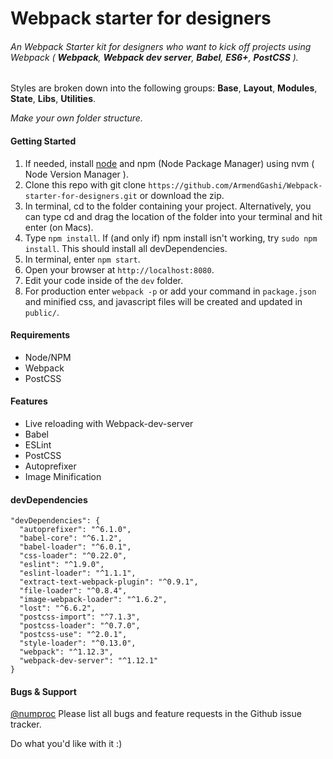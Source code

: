 # Webpack starter for designers
###### An Webpack Starter kit for designers who want to kick off projects using Webpack ( **Webpack**, **Webpack dev server**, **Babel**, **ES6+**, **PostCSS** ).

Styles are broken down into the following groups: **Base**, **Layout**, **Modules**, **State**, **Libs**, **Utilities**.

_Make your own folder structure._

#### Getting Started

1. If needed, install [node](https://github.com/creationix/nvm "Node Version Manager - Simple bash script to manage multiple active node.js versions") and npm (Node Package Manager) using nvm ( Node Version Manager ).
2. Clone this repo with git clone ``https://github.com/ArmendGashi/Webpack-starter-for-designers.git`` or download the zip.
3. In terminal, cd to the folder containing your project. Alternatively, you can type cd and drag the location of the folder into your terminal and hit enter (on Macs).
4. Type ``npm install``. If (and only if) npm install isn't working, try ``sudo npm install``. This should install all devDependencies.
5. In terminal, enter ``npm start``.
6. Open your browser at ``http://localhost:8080``.
7. Edit your code inside of the ``dev`` folder.
8. For production enter ``webpack -p`` or add your command in ``package.json`` and minified css, and javascript files will be created and updated in ``public/``.

#### Requirements

* Node/NPM
* Webpack
* PostCSS

#### Features

* Live reloading with Webpack-dev-server
* Babel
* ESLint
* PostCSS
* Autoprefixer
* Image Minification



#### devDependencies

    "devDependencies": {
      "autoprefixer": "^6.1.0",
      "babel-core": "^6.1.2",
      "babel-loader": "^6.0.1",
      "css-loader": "^0.22.0",
      "eslint": "^1.9.0",
      "eslint-loader": "^1.1.1",
      "extract-text-webpack-plugin": "^0.9.1",
      "file-loader": "^0.8.4",
      "image-webpack-loader": "^1.6.2",
      "lost": "^6.6.2",
      "postcss-import": "^7.1.3",
      "postcss-loader": "^0.7.0",
      "postcss-use": "^2.0.1",
      "style-loader": "^0.13.0",
      "webpack": "^1.12.3",
      "webpack-dev-server": "^1.12.1"
    }

#### Bugs & Support

[@numproc](https://twitter.com/numproc "Armend Gashi") Please list all bugs and feature requests in the Github issue tracker.

Do what you'd like with it :)
